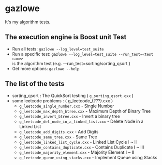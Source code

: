 # gazlowe

It's my algorithm tests.

## The execution engine is Boost unit Test

- Run all tests: `gazlowe --log_level=test_suite`
- Run a specific test: `gazlowe --log_level=test_suite --run_test=<test name>`   
  <test name> is the algorithm test (e.g. --run_test=sorting/sorting_qsort )
- Get more options: `gazlowe --help`

## The list of the tests

- sorting_qsort : The QuickSort testing ( `g_sorting_qsort.cxx` )
- some leetcode problems : ( g_leetcode_{???}.cxx )
  - `g_leetcode_single_number.cxx` - Single Number
  - `g_leetcode_max_depth_btree.cxx` - Maximum Depth of Binary Tree
  - `g_leetcode_invert_btree.cxx` - Invert a binary tree
  - `g_leetcode_del_node_in_a_linked_list.cxx` - Delete Node in a Linked List
  - `g_leetcode_add_digits.cxx` - Add Digits
  - `g_leetcode_same_tree.cxx` - Same Tree
  - `g_leetcode_linked_list_cycle.cxx` - Linked List Cycle I ~ II
  - `g_leetcode_contains_duplicate.cxx` - Contains Duplicate I ~ III
  - `g_leetcode_majority_element.cxx` - Majority Element I ~ II
  - `g_leetcode_queue_using_stacks.cxx` - Implement Queue using Stacks

